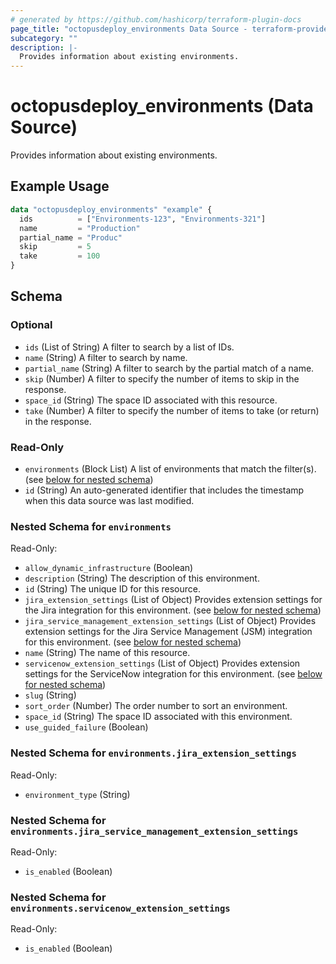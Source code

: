 ```yaml
---
# generated by https://github.com/hashicorp/terraform-plugin-docs
page_title: "octopusdeploy_environments Data Source - terraform-provider-octopusdeploy"
subcategory: ""
description: |-
  Provides information about existing environments.
---
```


# octopusdeploy_environments (Data Source)

Provides information about existing environments.

## Example Usage

```terraform
data "octopusdeploy_environments" "example" {
  ids          = ["Environments-123", "Environments-321"]
  name         = "Production"
  partial_name = "Produc"
  skip         = 5
  take         = 100
}
```

<!-- schema generated by tfplugindocs -->
## Schema

### Optional

- `ids` (List of String) A filter to search by a list of IDs.
- `name` (String) A filter to search by name.
- `partial_name` (String) A filter to search by the partial match of a name.
- `skip` (Number) A filter to specify the number of items to skip in the response.
- `space_id` (String) The space ID associated with this resource.
- `take` (Number) A filter to specify the number of items to take (or return) in the response.

### Read-Only

- `environments` (Block List) A list of environments that match the filter(s). (see [below for nested schema](#nestedblock--environments))
- `id` (String) An auto-generated identifier that includes the timestamp when this data source was last modified.

<a id="nestedblock--environments"></a>
### Nested Schema for `environments`

Read-Only:

- `allow_dynamic_infrastructure` (Boolean)
- `description` (String) The description of this environment.
- `id` (String) The unique ID for this resource.
- `jira_extension_settings` (List of Object) Provides extension settings for the Jira integration for this environment. (see [below for nested schema](#nestedatt--environments--jira_extension_settings))
- `jira_service_management_extension_settings` (List of Object) Provides extension settings for the Jira Service Management (JSM) integration for this environment. (see [below for nested schema](#nestedatt--environments--jira_service_management_extension_settings))
- `name` (String) The name of this resource.
- `servicenow_extension_settings` (List of Object) Provides extension settings for the ServiceNow integration for this environment. (see [below for nested schema](#nestedatt--environments--servicenow_extension_settings))
- `slug` (String)
- `sort_order` (Number) The order number to sort an environment.
- `space_id` (String) The space ID associated with this environment.
- `use_guided_failure` (Boolean)

<a id="nestedatt--environments--jira_extension_settings"></a>
### Nested Schema for `environments.jira_extension_settings`

Read-Only:

- `environment_type` (String)


<a id="nestedatt--environments--jira_service_management_extension_settings"></a>
### Nested Schema for `environments.jira_service_management_extension_settings`

Read-Only:

- `is_enabled` (Boolean)


<a id="nestedatt--environments--servicenow_extension_settings"></a>
### Nested Schema for `environments.servicenow_extension_settings`

Read-Only:

- `is_enabled` (Boolean)


